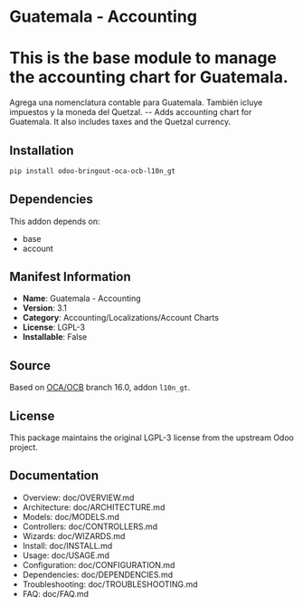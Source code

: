 # Guatemala - Accounting


This is the base module to manage the accounting chart for Guatemala.
=====================================================================

Agrega una nomenclatura contable para Guatemala. También icluye impuestos y
la moneda del Quetzal. -- Adds accounting chart for Guatemala. It also includes
taxes and the Quetzal currency.

## Installation

```bash
pip install odoo-bringout-oca-ocb-l10n_gt
```

## Dependencies

This addon depends on:
- base
- account

## Manifest Information

- **Name**: Guatemala - Accounting
- **Version**: 3.1
- **Category**: Accounting/Localizations/Account Charts
- **License**: LGPL-3
- **Installable**: False

## Source

Based on [OCA/OCB](https://github.com/OCA/OCB) branch 16.0, addon `l10n_gt`.

## License

This package maintains the original LGPL-3 license from the upstream Odoo project.

## Documentation

- Overview: doc/OVERVIEW.md
- Architecture: doc/ARCHITECTURE.md
- Models: doc/MODELS.md
- Controllers: doc/CONTROLLERS.md
- Wizards: doc/WIZARDS.md
- Install: doc/INSTALL.md
- Usage: doc/USAGE.md
- Configuration: doc/CONFIGURATION.md
- Dependencies: doc/DEPENDENCIES.md
- Troubleshooting: doc/TROUBLESHOOTING.md
- FAQ: doc/FAQ.md
